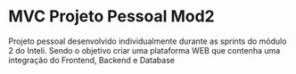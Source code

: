# MVC Projeto Pessoal Mod2
Projeto pessoal desenvolvido individualmente durante as sprints do módulo 2 do Inteli. Sendo o objetivo criar uma plataforma WEB que contenha uma integração do Frontend, Backend e Database
